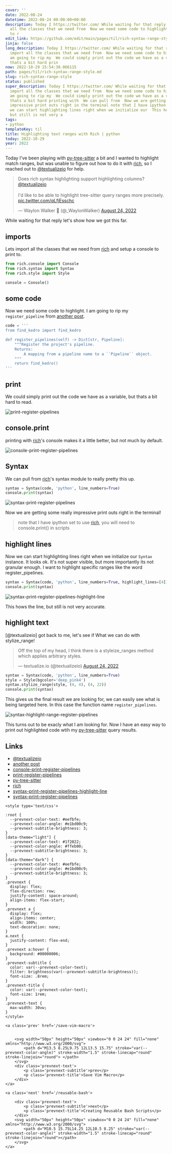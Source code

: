 ```yaml
---
cover: ''
date: 2022-08-24
datetime: 2022-08-24 00:00:00+00:00
description: Today I https://twitter.com/ While waiting for that reply let Lets import
  all the classes that we need from  Now we need some code to highlight. I am going
  to r
edit_link: https://github.com/edit/main/pages/til/rich-syntax-range-style.md
jinja: false
long_description: Today I https://twitter.com/ While waiting for that reply let Lets
  import all the classes that we need from  Now we need some code to highlight. I
  am going to rip my  We could simply print out the code we have as a variable, but
  thats a bit hard prin
now: 2022-10-29 15:54:38.066115
path: pages/til/rich-syntax-range-style.md
slug: rich-syntax-range-style
status: published
super_description: Today I https://twitter.com/ While waiting for that reply let Lets
  import all the classes that we need from  Now we need some code to highlight. I
  am going to rip my  We could simply print out the code we have as a variable, but
  thats a bit hard printing with  We can pull from  Now we are getting some really
  impressive print outs right in the terminal note that I have ipython set to use  Now
  we can start highlighting lines right when we initialize our  This hows the line,
  but still is not very a
tags:
- python
templateKey: til
title: Highlighting text ranges with Rich | python
today: 2022-10-29
year: 2022
---
```


Today I've been playing with
[py-tree-sitter](https://github.com/tree-sitter/py-tree-sitter) a bit and I
wanted to highlight match ranges, but was unable to figure out how to do it
with [rich](https://github.com/Textualize/rich), so I reached out to
[@textualizeio](https://twitter.com/textualizeio) for help.

<blockquote class="twitter-tweet"><p lang="en" dir="ltr">Does rich syntax highlighting support highlighting columns? <a href="https://twitter.com/textualizeio?ref_src=twsrc%5Etfw">@textualizeio</a> <br><br>I&#39;d like to be able to highlight tree-sitter query ranges more precisely. <a href="https://t.co/qLfjEsschc">pic.twitter.com/qLfjEsschc</a></p>&mdash; Waylon Walker 🐍 (@_WaylonWalker) <a href="https://twitter.com/_WaylonWalker/status/1562469770766589952?ref_src=twsrc%5Etfw">August 24, 2022</a></blockquote>
<script async src="https://platform.twitter.com/widgets.js" charset="utf-8"></script>


While waiting for that reply let's show how we got this far.

## imports

Lets import all the classes that we need from [rich](https://github.com/Textualize/rich) and setup a console to print
to.

``` python
from rich.console import Console
from rich.syntax import Syntax
from rich.style import Style

console = Console()
```

## some code

Now we need some code to highlight. I am going to rip my `register_pipeline`
from [another post](https://waylonwalker.com/designing-kedro-router).

``` python
code = '''
from find_kedro import find_kedro

def register_pipelines(self) -> Dict[str, Pipeline]:
    """Register the project's pipeline.
    Returns:
        A mapping from a pipeline name to a ``Pipeline`` object.
    """
    return find_kedro()
'''
```

## print

We could simply print out the code we have as a variable, but thats a bit hard
to read.

![print-register-pipelines](https://screenshots.waylonwalker.com/print-register-pipelines.webp)

## console.print

printing with [rich](https://github.com/Textualize/rich)'s console makes it a little better, but not much by default.

![console-print-register-pipelines](https://screenshots.waylonwalker.com/console-print-register-pipelines.webp)

## Syntax

We can pull from [rich](https://github.com/Textualize/rich)'s syntax module to really pretty this up.

``` python
syntax = Syntax(code, 'python', line_numbers=True)
console.print(syntax)
```

![syntax-print-register-pipelines](https://screenshots.waylonwalker.com/syntax-print-register-pipelines.webp)

Now we are getting some really impressive print outs right in the terminal!

> note that I have ipython set to use [rich](https://github.com/Textualize/rich), you will need to console.print() in scripts

## highlight lines

Now we can start highlighting lines right when we initialize our `Syntax`
instance.  It looks ok.  It's not super visible, but more importantly its not
granular enough.  I want to highlight specific ranges like the word
register_pipelines.

``` python
syntax = Syntax(code, 'python', line_numbers=True, highlight_lines=[4])
console.print(syntax)
```

![syntax-print-register-pipelines-highlight-line](https://screenshots.waylonwalker.com/syntax-print-register-pipelines-highlight-line.webp)

This hows the line, but still is not very accurate.

## highlight text

[@textualizeio] got back to me, let's see if What we can do with stylize_range!

<blockquote class="twitter-tweet"><p lang="en" dir="ltr">Off the top of my head, I think there is a styleize_ranges method which applies arbitrary styles.</p>&mdash; textualize.io (@textualizeio) <a href="https://twitter.com/textualizeio/status/1562487302274043904?ref_src=twsrc%5Etfw">August 24, 2022</a></blockquote>
<script async src="https://platform.twitter.com/widgets.js" charset="utf-8"></script>


``` python
syntax = Syntax(code, 'python', line_numbers=True)
style = Style(bgcolor='deep_pink4')
syntax.stylize_range(style, (4, 4), (4, 22))
console.print(syntax)
```

This gives us the final result we are looking for, we can easily see what is
being targeted here.  In this case the function name `register_pipelines`.

![syntax-highlight-range-register-pipelines](https://screenshots.waylonwalker.com/syntax-highlight-range-register-pipelines.webp)

This turns out to be exacly what I am looking for.  Now I have an easy way to
print out highlighted code wtih my
[py-tree-sitter](https://github.com/tree-sitter/py-tree-sitter) query results.

## Links

* [@textualizeio](https://twitter.com/textualizeio)
* [another post](https://waylonwalker.com/designing-kedro-router)
* [console-print-register-pipelines](https://screenshots.waylonwalker.com/console-print-register-pipelines.webp)
* [print-register-pipelines](https://screenshots.waylonwalker.com/print-register-pipelines.webp)
* [py-tree-sitter](https://github.com/tree-sitter/py-tree-sitter)
* [rich](https://github.com/Textualize/rich)
* [syntax-print-register-pipelines-highlight-line](https://screenshots.waylonwalker.com/syntax-print-register-pipelines-highlight-line.webp)
* [syntax-print-register-pipelines](https://screenshots.waylonwalker.com/syntax-print-register-pipelines.webp)
<div class='prevnext'>

    <style type='text/css'>

    :root {
      --prevnext-color-text: #eefbfe;
      --prevnext-color-angle: #e1bd00c9;
      --prevnext-subtitle-brightness: 3;
    }
    [data-theme="light"] {
      --prevnext-color-text: #1f2022;
      --prevnext-color-angle: #ffeb00;
      --prevnext-subtitle-brightness: 3;
    }
    [data-theme="dark"] {
      --prevnext-color-text: #eefbfe;
      --prevnext-color-angle: #e1bd00c9;
      --prevnext-subtitle-brightness: 3;
    }
    .prevnext {
      display: flex;
      flex-direction: row;
      justify-content: space-around;
      align-items: flex-start;
    }
    .prevnext a {
      display: flex;
      align-items: center;
      width: 100%;
      text-decoration: none;
    }
    a.next {
      justify-content: flex-end;
    }
    .prevnext a:hover {
      background: #00000006;
    }
    .prevnext-subtitle {
      color: var(--prevnext-color-text);
      filter: brightness(var(--prevnext-subtitle-brightness));
      font-size: .8rem;
    }
    .prevnext-title {
      color: var(--prevnext-color-text);
      font-size: 1rem;
    }
    .prevnext-text {
      max-width: 30vw;
    }
    </style>
    
    <a class='prev' href='/save-vim-macro'>
    

        <svg width="50px" height="50px" viewbox="0 0 24 24" fill="none" xmlns="http://www.w3.org/2000/svg">
            <path d="M13.5 8.25L9.75 12L13.5 15.75" stroke="var(--prevnext-color-angle)" stroke-width="1.5" stroke-linecap="round" stroke-linejoin="round"> </path>
        </svg>
        <div class='prevnext-text'>
            <p class='prevnext-subtitle'>prev</p>
            <p class='prevnext-title'>Save Vim Macro</p>
        </div>
    </a>
    
    <a class='next' href='/reusable-bash'>
    
        <div class='prevnext-text'>
            <p class='prevnext-subtitle'>next</p>
            <p class='prevnext-title'>Creating Reusable Bash Scripts</p>
        </div>
        <svg width="50px" height="50px" viewbox="0 0 24 24" fill="none" xmlns="http://www.w3.org/2000/svg">
            <path d="M10.5 15.75L14.25 12L10.5 8.25" stroke="var(--prevnext-color-angle)" stroke-width="1.5" stroke-linecap="round" stroke-linejoin="round"></path>
        </svg>
    </a>
  </div>